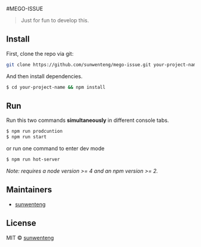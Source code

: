 #MEGO-ISSUE
> Just for fun to develop this.

## Install

First, clone the repo via git:

```bash
git clone https://github.com/sunwenteng/mego-issue.git your-project-name
```

And then install dependencies.

```bash
$ cd your-project-name && npm install
```

## Run

Run this two commands __simultaneously__ in different console tabs.

```bash
$ npm run prodcuntion
$ npm run start
```

or run one command to enter dev mode

```bash
$ npm run hot-server
```

*Note: requires a node version >= 4 and an npm version >= 2.*


## Maintainers

- [sunwenteng](https://github.com/sunwenteng)

## License
MIT © [sunwenteng](https://github.com/sunwenteng)